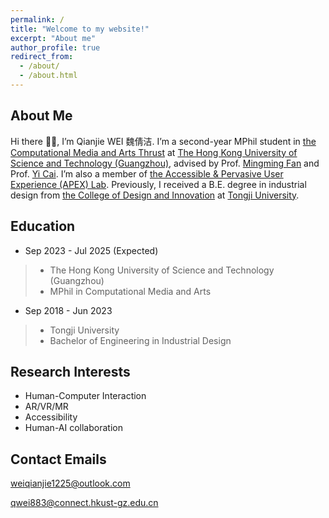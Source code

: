 ```yaml
---
permalink: /
title: "Welcome to my website!"
excerpt: "About me"
author_profile: true
redirect_from: 
  - /about/
  - /about.html
---
```



About Me
------
Hi there 👋🏻, I’m Qianjie WEI 魏倩洁. I’m a second-year MPhil student in [the Computational Media and Arts Thrust](https://cma.hkust-gz.edu.cn/) at [The Hong Kong University of Science and Technology (Guangzhou)](https://www.hkust-gz.edu.cn/), advised by Prof. [Mingming Fan](https://www.mingmingfan.com/) and Prof. [Yi Cai](https://sites.google.com/view/hkust-gz-yicai/home?authuser=0). I’m also a member of [the Accessible & Pervasive User Experience (APEX) Lab](https://www.mingmingfan.com/lab/). Previously, I received a B.E. degree in industrial design from [the College of Design and Innovation](https://tjdi.tongji.edu.cn/) at [Tongji University](https://www.tongji.edu.cn/).

Education
------
- Sep 2023 - Jul 2025 (Expected)  
>- The Hong Kong University of Science and Technology (Guangzhou) 
>- MPhil in Computational Media and Arts
- Sep 2018 - Jun 2023 
>- Tongji University
>- Bachelor of Engineering in Industrial Design

Research Interests
------
- Human-Computer Interaction
- AR/VR/MR
- Accessibility
- Human-AI collaboration

Contact Emails
------
weiqianjie1225@outlook.com

qwei883@connect.hkust-gz.edu.cn
